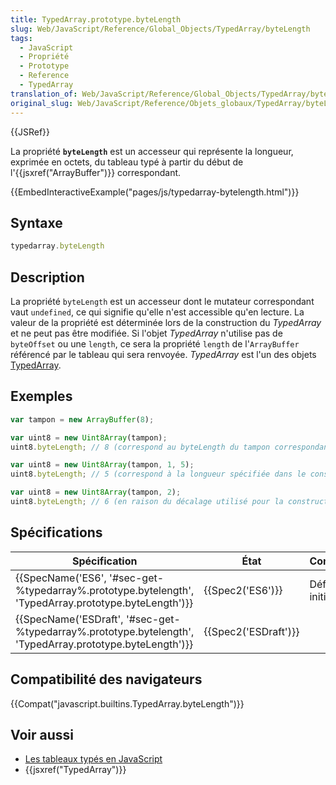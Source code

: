 ```yaml
---
title: TypedArray.prototype.byteLength
slug: Web/JavaScript/Reference/Global_Objects/TypedArray/byteLength
tags:
  - JavaScript
  - Propriété
  - Prototype
  - Reference
  - TypedArray
translation_of: Web/JavaScript/Reference/Global_Objects/TypedArray/byteLength
original_slug: Web/JavaScript/Reference/Objets_globaux/TypedArray/byteLength
---
```

{{JSRef}}

La propriété **`byteLength`** est un accesseur qui représente la longueur, exprimée en octets, du tableau typé à partir du début de l'{{jsxref("ArrayBuffer")}} correspondant.

{{EmbedInteractiveExample("pages/js/typedarray-bytelength.html")}}

## Syntaxe

```js
typedarray.byteLength
```

## Description

La propriété `byteLength` est un accesseur dont le mutateur correspondant vaut `undefined`, ce qui signifie qu'elle n'est accessible qu'en lecture. La valeur de la propriété est déterminée lors de la construction du _TypedArray_ et ne peut pas être modifiée. Si l'objet _TypedArray_ n'utilise pas de `byteOffset` ou une `length`, ce sera la propriété `length` de l'`ArrayBuffer` référencé par le tableau qui sera renvoyée. _TypedArray_ est l'un des objets [TypedArray](/fr/docs/Web/JavaScript/Reference/Objets_globaux/TypedArray#Les_objets_TypedArray).

## Exemples

```js
var tampon = new ArrayBuffer(8);

var uint8 = new Uint8Array(tampon);
uint8.byteLength; // 8 (correspond au byteLength du tampon correspondant)

var uint8 = new Uint8Array(tampon, 1, 5);
uint8.byteLength; // 5 (correspond à la longueur spécifiée dans le constructeur)

var uint8 = new Uint8Array(tampon, 2);
uint8.byteLength; // 6 (en raison du décalage utilisé pour la construction du Uint8Array)
```

## Spécifications

| Spécification                                                                                                                                | État                         | Commentaires         |
| -------------------------------------------------------------------------------------------------------------------------------------------- | ---------------------------- | -------------------- |
| {{SpecName('ES6', '#sec-get-%typedarray%.prototype.bytelength', 'TypedArray.prototype.byteLength')}}         | {{Spec2('ES6')}}         | Définition initiale. |
| {{SpecName('ESDraft', '#sec-get-%typedarray%.prototype.bytelength', 'TypedArray.prototype.byteLength')}} | {{Spec2('ESDraft')}} |                      |

## Compatibilité des navigateurs

{{Compat("javascript.builtins.TypedArray.byteLength")}}

## Voir aussi

- [Les tableaux typés en JavaScript](/fr/docs/Web/JavaScript/Tableaux_typés)
- {{jsxref("TypedArray")}}
